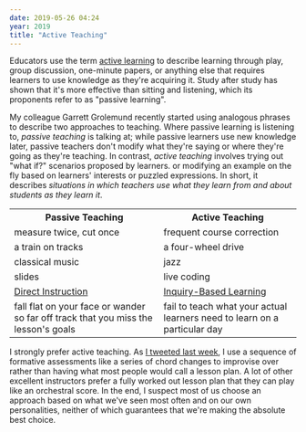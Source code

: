 ```yaml
---
date: 2019-05-26 04:24
year: 2019
title: "Active Teaching"
---
```


Educators use the term [active learning](https://en.wikipedia.org/wiki/Active_learning)
to describe learning through play,
group discussion,
one-minute papers,
or anything else that requires learners to use knowledge as they're acquiring it.
Study after study has shown that it's more effective than sitting and listening,
which its proponents refer to as "passive learning".

My colleague Garrett Grolemund recently started using analogous phrases
to describe two approaches to teaching.
Where passive learning is listening to,
*passive teaching* is talking at;
while passive learners use new knowledge later,
passive teachers don't modify what they're saying or where they're going as they're teaching.
In contrast,
*active teaching* involves trying out "what if?" scenarios proposed by learners.
or modifying an example on the fly based on learners' interests or puzzled expressions.
In short,
it describes
*situations in which teachers use what they learn from and about students as they learn it*.

<table>
  <tr>
    <th>Passive Teaching</th>
    <th>Active Teaching</th>
  </tr>
  <tr>
    <td>measure twice, cut once</td>
    <td>frequent course correction</td>
  </tr>
  <tr>
    <td>a train on tracks</td>
    <td>a four-wheel drive</td>
  </tr>
  <tr>
    <td>classical music</td>
    <td>jazz</td>
  </tr>
  <tr>
    <td>slides</td>
    <td>live coding</td>
  </tr>
  <tr>
    <td><a href="https://en.wikipedia.org/wiki/Direct_instruction">Direct Instruction</a></td>
    <td><a href="https://en.wikipedia.org/wiki/Inquiry-based_learning">Inquiry-Based Learning</a></td>
  </tr>
  <tr>
    <td>fall flat on your face or wander so far off track that you miss the lesson's goals</td>
    <td>fail to teach what your actual learners need to learn on a particular day</td>
  </tr>
</table>

I strongly prefer active teaching.
As [I tweeted last week](https://twitter.com/gvwilson/status/1130501444275200002),
I use a sequence of formative assessments like a series of chord changes to improvise over
rather than having what most people would call a lesson plan.
A lot of other excellent instructors prefer a fully worked out lesson plan that they can play like an orchestral score.
In the end,
I suspect most of us choose an approach based on what we've seen most often and on our own personalities,
neither of which guarantees that we're making the absolute best choice.
